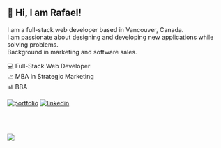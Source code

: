## 👋 Hi, I am Rafael!

I am a full-stack web developer based in Vancouver, Canada. <br/>
I am passionate about designing and developing new applications while solving problems. <br/>
Background in marketing and software sales.

💻 Full-Stack Web Developer <br/>
📈 MBA in Strategic Marketing <br/>
📊 BBA <br/>


[![portfolio](https://img.shields.io/badge/my_portfolio-000?style=for-the-badge&logo=ko-fi&logoColor=white)](https://www.rafnobrega.com/) [![linkedin](https://img.shields.io/badge/linkedin-0A66C2?style=for-the-badge&logo=linkedin&logoColor=white)](https://www.linkedin.com/in/rafnobrega/)

<br/>
<br/>

![](https://komarev.com/ghpvc/?username=rafnobrega)





